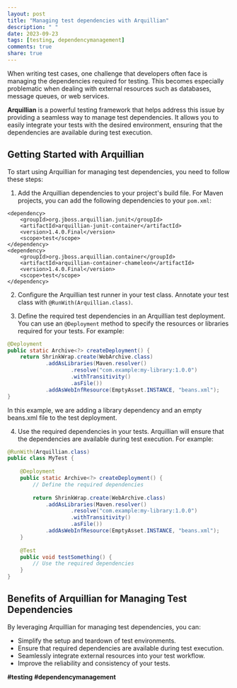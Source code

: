 ```yaml
---
layout: post
title: "Managing test dependencies with Arquillian"
description: " "
date: 2023-09-23
tags: [testing, dependencymanagement]
comments: true
share: true
---
```


When writing test cases, one challenge that developers often face is managing the dependencies required for testing. This becomes especially problematic when dealing with external resources such as databases, message queues, or web services.

**Arquillian** is a powerful testing framework that helps address this issue by providing a seamless way to manage test dependencies. It allows you to easily integrate your tests with the desired environment, ensuring that the dependencies are available during test execution.

## Getting Started with Arquillian

To start using Arquillian for managing test dependencies, you need to follow these steps:

1. Add the Arquillian dependencies to your project's build file. For Maven projects, you can add the following dependencies to your `pom.xml`:

```
<dependency>
    <groupId>org.jboss.arquillian.junit</groupId>
    <artifactId>arquillian-junit-container</artifactId>
    <version>1.4.0.Final</version>
    <scope>test</scope>
</dependency>
<dependency>
    <groupId>org.jboss.arquillian.container</groupId>
    <artifactId>arquillian-container-chameleon</artifactId>
    <version>1.4.0.Final</version>
    <scope>test</scope>
</dependency>
```

2. Configure the Arquillian test runner in your test class. Annotate your test class with `@RunWith(Arquillian.class)`.

3. Define the required test dependencies in an Arquillian test deployment. You can use an `@Deployment` method to specify the resources or libraries required for your tests. For example:

```java
@Deployment
public static Archive<?> createDeployment() {
    return ShrinkWrap.create(WebArchive.class)
            .addAsLibraries(Maven.resolver()
                    .resolve("com.example:my-library:1.0.0")
                    .withTransitivity()
                    .asFile())
            .addAsWebInfResource(EmptyAsset.INSTANCE, "beans.xml");
}
```

In this example, we are adding a library dependency and an empty beans.xml file to the test deployment.

4. Use the required dependencies in your tests. Arquillian will ensure that the dependencies are available during test execution. For example:

```java
@RunWith(Arquillian.class)
public class MyTest {
    
    @Deployment
    public static Archive<?> createDeployment() {
        // Define the required dependencies
        
        return ShrinkWrap.create(WebArchive.class)
            .addAsLibraries(Maven.resolver()
                    .resolve("com.example:my-library:1.0.0")
                    .withTransitivity()
                    .asFile())
            .addAsWebInfResource(EmptyAsset.INSTANCE, "beans.xml");
    }
    
    @Test
    public void testSomething() {
        // Use the required dependencies
    }
}
```

## Benefits of Arquillian for Managing Test Dependencies

By leveraging Arquillian for managing test dependencies, you can:

- Simplify the setup and teardown of test environments.
- Ensure that required dependencies are available during test execution.
- Seamlessly integrate external resources into your test workflow.
- Improve the reliability and consistency of your tests.

**#testing** **#dependencymanagement**